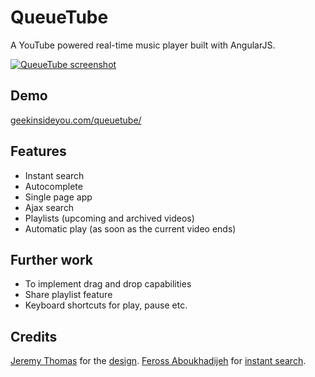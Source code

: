 QueueTube
========

A YouTube powered real-time music player built with AngularJS.

[![QueueTube screenshot](https://raw.github.com/ahhda/queuetube/master/screen.png)](http://geekinsideyou.com/queuetube/)

## Demo

[geekinsideyou.com/queuetube/](http://geekinsideyou.com/queuetube/)

## Features

* Instant search
* Autocomplete
* Single page app
* Ajax search
* Playlists (upcoming and archived videos)
* Automatic play (as soon as the current video ends)

## Further work

* To implement drag and drop capabilities
* Share playlist feature
* Keyboard shortcuts for play, pause etc.

## Credits

[Jeremy Thomas](https://github.com/jgthms) for the [design](https://github.com/jgthms/juketube).
[Feross Aboukhadijeh](https://github.com/feross) for [instant search](https://github.com/feross/youtube-instant).
